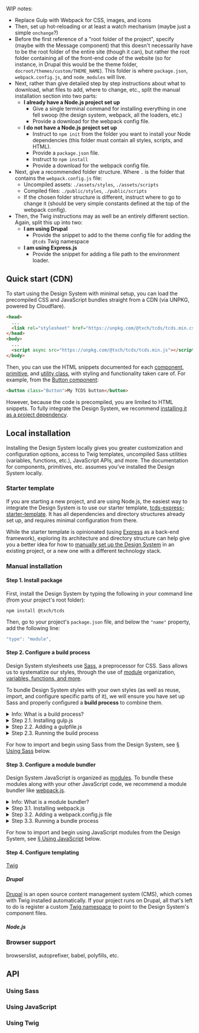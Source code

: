 WIP notes:

* Replace Gulp with Webpack for CSS, images, and icons
* Then, set up hot-reloading or at least a watch mechanism (maybe just a simple `onchange`?)
* Before the first reference of a "root folder of the project", specify (maybe with the Message component) that this doesn't necessarily have to be the root folder of the entire site (though it can), but rather the root folder containing all of the front-end code of the website (so for instance, in Drupal this would be the theme folder, `docroot/themes/custom/THEME_NAME`). This folder is where `package.json`, `webpack.config.js`, and `node_modules` will live.
* Next, rather than give detailed step by step instructions about what to download, what files to add, where to change, etc., split the manual installation section into two parts:
  * **I already have a Node.js project set up**
    * Give a single terminal command for installing everything in one fell swoop (the design system, webpack, all the loaders, etc.)
    * Provide a download for the webpack config file.
  * **I do not have a Node.js project set up**
    * Instruct to `npm init` from the folder you want to install your Node dependencies (this folder must contain all styles, scripts, and HTML).
    * Provide a `package.json` file.
    * Instruct to `npm install`
    * Provide a download for the webpack config file.
* Next, give a recommended folder structure. Where `.` is the folder that contains the `webpack.config.js` file:
  * Uncompiled assets: `./assets/styles`, `./assets/scripts`
  * Compiled files: `./public/styles`, `./public/scripts`
  * If the chosen folder structure is different, instruct where to go to change it (should be very simple constants defined at the top of the webpack config).
* Then, the Twig instructions may as well be an entirely different section. Again, split this up into two:
  * **I am using Drupal**
    * Provide the snippet to add to the theme config file for adding the `@tcds` Twig namespace
  * **I am using Express.js**
    * Provide the snippet for adding a file path to the environment loader.

## Quick start (CDN)

To start using the Design System with minimal setup, you can load the precompiled CSS and JavaScript bundles straight from a CDN (via UNPKG, powered by Cloudflare).

```html
<head>
  ...
  <link rel="stylesheet" href="https://unpkg.com/@txch/tcds/tcds.min.css">
</head>
<body>
  ...
  <script async src="https://unpkg.com/@txch/tcds/tcds.min.js"></script>
</body>
```

Then, you can use the HTML snippets documented for each [component](/components), [primitive](/primitives), and [utility class](/design), with styling and functionality taken care of. For example, from the [Button component](/components/button):

```html
<button class="Button">My TCDS button</button>
```

However, because the code is precompiled, you are limited to HTML snippets. To fully integrate the Design System, we recommend [installing it as a project dependency](#local-installation).

## Local installation
Installing the Design System locally gives you greater customization and configuration options, access to Twig templates, uncompiled Sass utilities (variables, functions, etc.), JavaScript APIs, and more. The documentation for components, primitives, etc. assumes you've installed the Design System locally.

### Starter template
If you are starting a new project, and are using Node.js, the easiest way to integrate the Design System is to use our starter template, [tcds-express-starter-template](https://github.com/jacecotton/tcds-express-starter-template). It has all dependencies and directory structures already set up, and requires minimal configuration from there.

While the starter template is opinionated (using [Express](https://expressjs.com/) as a back-end framework), exploring its architecture and directory structure can help give you a better idea for how to [manually set up the Design System](#manual-installation) in an existing project, or a new one with a different technology stack.

### Manual installation
#### Step 1. Install package
First, install the Design System by typing the following in your command line (from your project's root folder):

```terminal
npm install @txch/tcds
```

<!--twig
  {{ include("@tcds/components/message/message.html.twig", {
    content: "<b>Note:</b> In order to install Node packages, you must have <a href='https://npmjs.com/'>npm</a> installed on your computer, and your project initialized (with <code>npm init</code>, which will generate a <code>package.json</code> file). If you are new to npm, try <a href='https://nodesource.com/blog/an-absolute-beginners-guide-to-using-npm/'>An Absolute Beginner's Guide to Using npm</a> by NodeSource. If you are new to command lines, try <a href='https://tutorials.codebar.io/command-line/introduction/tutorial.html'>Introduction to the command line</a> by codebar.io",
    modifiers: ["small", "attention"],
  }) }}
twig-->

Then, go to your project's `package.json` file, and below the `"name"` property, add the following line:

```javascript
"type": "module",
```

#### Step 2. Configure a build process

Design System stylesheets use [Sass](https://sass-lang.com/), a preprocessor for CSS. Sass allows us to systematize our styles, through the use of [module](https://sass-lang.com/blog/the-module-system-is-launched) organization, [variables, functions, and more](https://sass-lang.com/guide "Sass: Sass Basics").

To bundle Design System styles with your own styles (as well as reuse, import, and configure specific parts of it), we will ensure you have set up Sass and properly configured a <strong>build process</strong> to combine them.

<details>
  <summary>Info: What is a build process?</summary>
  <div>
    A build process takes source code files, runs certain tasks on them (like optimizations), and produces production files. Source code files can use third-party tools that make development easier but that browsers don't understand. Production files are intended to only be seen and processed by a browser, and are optimized for performance.
  </div>
</details>

<details>
  <summary>Step 2.1. Installing gulp.js</summary>
  <div>

[gulp.js](https://gulpjs.com/) is the recommended build tool. To set it up, from your project's root directory, install `gulp` and `gulp-dart-sass`.

```terminal
npm install --save-dev gulp gulp-dart-sass
```
  </div>
</details>

<details>
  <summary>Step 2.2. Adding a gulpfile.js</summary>
  <div>

Then, copy the below code to a <b>gulpfile.js</b> file that you place in the root folder of your project.
1. Replace `PATH_TO_UNCOMPILED_ASSETS` with the path to your project's uncompiled code (for example, <code>./assets</code>).
1. Replace `PATH_TO_COMPILED_ASSETS` with the path to your project's static production files (for example, <code>./public</code>).

<details>
  <summary>gulpfile.js</summary>
  <div>

```js
// Import gulp and utilities.
import gulp from "gulp";
const { task, watch, src, dest, series } = gulp;

// Import Sass.
import sass from "gulp-dart-sass";

// Configure project paths.
const inputPath = "PATH_TO_UNCOMPILED_ASSETS";
const outputPath = "PATH_TO_COMPILED_ASSETS";

// This function specifies what to do with a project's styles.
const stylesTask = () => {
  // Take files from the input path.
  return src(`${inputPath}/styles/**/*.scss`)
    // Process them with Sass.
    .pipe(sass({
      // Do not change.
      includePaths: ["./node_modules/@txch/tcds/src/styles"],
    }))
    // Output files to the output path.
    .pipe(dest(`${outputPath}/styles/`));
};

// Register the styles task.
task("styles", stylesTask);
// Register a task to watch the input path for changes, and re-run the task
// when one is detected.
task("watch", function watcher() {
  watch(`${inputPath}/styles/`, stylesTask);
});

// Define the default task to run when the `gulp` command is executed.
task("default", series(["styles", "watch"]));
```
  </div>
</details>
</div>
</details>

<details>
  <summary>Step 2.3. Running the build process</summary>
  <div>

Now, any time you want to compile your CSS, run `gulp` from the command line. It will continuously watch for saved changes to any `.scss` file, and re-run the styles task from the gulpfile.
  </div>
</details>

For how to import and begin using Sass from the Design System, see [&sect; Using Sass](#using-sass) below.

#### Step 3. Configure a module bundler
Design System JavaScript is organized as [modules](https://developer.mozilla.org/en-US/docs/Web/JavaScript/Guide/Modules). To bundle these modules along with your other JavaScript code, we recommend a module bundler like [webpack.js](https://webpack.js.org/).

<details>
  <summary>Info: What is a module bundler?</summary>
  <div>
    In its simplest use case, a module bundler combines separate code files into one file, making sure that any dependencies between the different files are sufficiently connected, and that the final bundle file is optimized for performance. We only use a module bundler for JavaScript, because CSS module bundling is handled by Sass's own module system.
  </div>
</details>

<details>
  <summary>Step 3.1. Installing webpack.js</summary>
  <div>

To set it up, from your project's root directory, install `webpack` and `webpack-cli`.

```terminal
npm install --save-dev webpack webpack-cli
```
  </div>
</details>

<details>
  <summary>Step 3.2. Adding a webpack.config.js file</summary>
  <div>

Then, copy the below code to a <b>webpack.config.js</b> file that you place in the root folder of your project.

1. Replace `MAIN_SCRIPT_FILE` with the "entry" script (a file from which you import all your other scripts, for example, `./assets/scripts/index.js`).
1. Replace `PATH_TO_COMPILED_SCRIPTS` with the folder you want bundled scripts to go (for example, `./public/scripts`).

<details>
  <summary>webpack.config.js</summary>
  <div>

```js
import { join, resolve } from "path";

export default {
  entry: "MAIN_SCRIPT_FILE",
  output: {
    path: join(resolve(), "PATH_TO_COMPILED_SCRIPTS"),
    filename: "main.js",
  },
};
```

  <b>Tip:</b> You can name the final bundle whatever you want. In the above example, we chose <code>main.js</code>.
  </div>
</details>
</div>
</details>

<details>
  <summary>Step 3.3. Running a bundle process</summary>
  <div>

To actually bundle JavaScript modules, go to the `package.json` file, and inside the `scripts` object, add the below line:

```javascript
"build": "webpack"
```

Now, you can run `npm run build` to bundle all JavaScript assets together.
  </div>
</details>

For how to import and begin using JavaScript modules from the Design System, see [&sect; Using JavaScript](#using-javascript) below.

#### Step 4. Configure templating
[Twig](https://twig.symfony.com/)

##### Drupal
[Drupal](https://www.drupal.org/) is an open source content management system (CMS), which comes with Twig installed automatically. If your project runs on Drupal, all that's left to do is register a custom [Twig namespace](https://www.drupal.org/docs/contributed-modules/components/understanding-twig-namespaces) to point to the Design System's component files.

##### Node.js

### Browser support

browserslist, autoprefixer, babel, polyfills, etc.

## API
### Using Sass

### Using JavaScript

### Using Twig